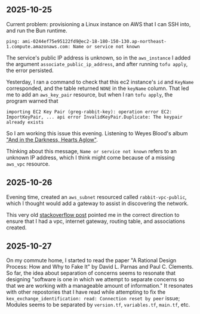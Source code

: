 ## 2025-10-25

Current problem: provisioning a Linux instance on AWS that I can SSH into, and run the Bun runtime.

`ping: ami-0244ef75e95122fd9@ec2-18-180-150-130.ap-northeast-1.compute.amazonaws.com: Name or service not known`

The service's public IP address is unknown, so in the `aws_instance` I added the argument `associate_public_ip_address`, and after running `tofu apply`,
the error persisted. 

Yesterday, I ran a command to check that this ec2 instance's `id` and `KeyName` corresponded, and the table returned `NONE` in the `keyName` column. That led me
to add an `aws_key_pair` resource, but when I ran `tofu apply`, the program warned that

```
importing EC2 Key Pair (greg-rabbit-key): operation error EC2: ImportKeyPair, ... api error InvalidKeyPair.Duplicate: The keypair already exists
```
So I am working this issue this evening. Listening to Weyes Blood's album ["And in the Darkness, Hearts Aglow"](https://weyesblood.bandcamp.com/album/and-in-the-darkness-hearts-aglow).

Thinking about this message, `Name or service not known` refers to an unknown IP address, which I think might come because of a missing `aws_vpc` resource.

## 2025-10-26
Evening time, created an `aws_subnet` resourced called `rabbit-vpc-public`, which I thought would add a gateway to assist in discovering the network. 

This very old [stackoverflow post](https://stackoverflow.com/questions/2813843/possible-reasons-for-timeout-when-trying-to-access-ec2-instance#15004658) pointed me in the correct direction to ensure that I had a vpc, internet gateway, routing table, and associations created.

## 2025-10-27
On my commute home, I started to read the paper "A Rational Design Process: How and Why to Fake It" by David L. Parnas and Paul C. Clements. So far, the idea about separation of concerns seems to resonate that designing "software is one in which we attempt to separate concerns so that we are working with a manageable amount of information." It resonates with other repostories that I have read while attempting to fix the `kex_exchange_identification: read: Connection reset by peer` issue; Modules seems to be separated by `version.tf`, `variables.tf`, `main.tf`, etc.

